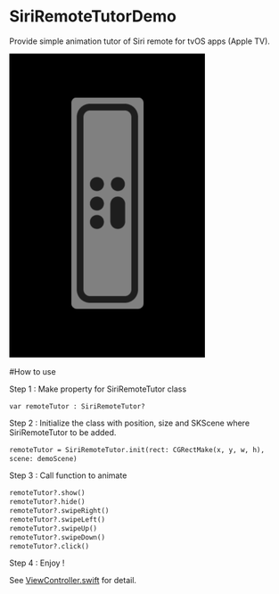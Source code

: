 SiriRemoteTutorDemo
=======

Provide simple animation tutor of Siri remote for tvOS apps (Apple TV).

<img src="https://github.com/AlohaYos/SiriRemoteTutorDemo/blob/master/SiriRemoteTutorDemo.gif"  />

#How to use

Step 1 : Make property for SiriRemoteTutor class

    var remoteTutor : SiriRemoteTutor?
	
Step 2 : Initialize the class with position, size and SKScene where SiriRemoteTutor to be added.

    remoteTutor = SiriRemoteTutor.init(rect: CGRectMake(x, y, w, h), scene: demoScene)

Step 3 : Call function to animate

    remoteTutor?.show()
	remoteTutor?.hide()
	remoteTutor?.swipeRight()
	remoteTutor?.swipeLeft()
	remoteTutor?.swipeUp()
	remoteTutor?.swipeDown()
	remoteTutor?.click()
	
Step 4 : Enjoy !

See <a href="https://github.com/AlohaYos/SiriRemoteTutorDemo/blob/master/SiriRemoteTutorDemo/ViewController.swift" target=_blank>ViewController.swift</a> for detail.
